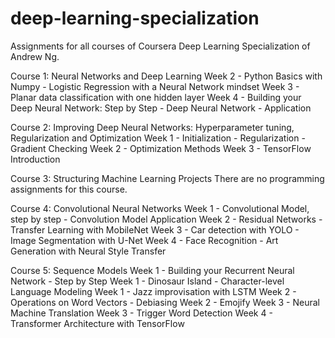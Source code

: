 # deep-learning-specialization

Assignments for all courses of Coursera Deep Learning Specialization of Andrew Ng.

Course 1: Neural Networks and Deep Learning
Week 2 - Python Basics with Numpy
       - Logistic Regression with a Neural Network mindset
Week 3 - Planar data classification with one hidden layer
Week 4 - Building your Deep Neural Network: Step by Step
       - Deep Neural Network - Application

Course 2: Improving Deep Neural Networks: Hyperparameter tuning, Regularization and Optimization
Week 1 - Initialization
       - Regularization
       - Gradient Checking
Week 2 - Optimization Methods
Week 3 - TensorFlow Introduction

Course 3: Structuring Machine Learning Projects
There are no programming assignments for this course.

Course 4: Convolutional Neural Networks
Week 1 - Convolutional Model, step by step
       - Convolution Model Application
Week 2 - Residual Networks
       - Transfer Learning with MobileNet
Week 3 - Car detection with YOLO
       - Image Segmentation with U-Net
Week 4 - Face Recognition
       - Art Generation with Neural Style Transfer

Course 5: Sequence Models
Week 1 - Building your Recurrent Neural Network - Step by Step
Week 1 - Dinosaur Island - Character-level Language Modeling
Week 1 - Jazz improvisation with LSTM
Week 2 - Operations on Word Vectors - Debiasing
Week 2 - Emojify
Week 3 - Neural Machine Translation
Week 3 - Trigger Word Detection
Week 4 - Transformer Architecture with TensorFlow
